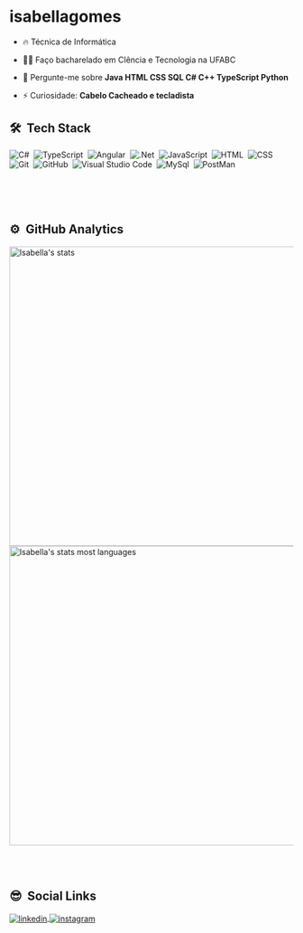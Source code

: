 # isabellagomes

- 🔥 Técnica de Informática

- 👨‍💻 Faço bacharelado em CIência e Tecnologia na UFABC

- 💬 Pergunte-me sobre **Java HTML CSS SQL C# C++ TypeScript Python**

- ⚡ Curiosidade: **Cabelo Cacheado e tecladista**


## 🛠 &nbsp;Tech Stack

![C#](https://img.shields.io/badge/-CSharp-05122A?style=flat&logo=csharp)&nbsp;
![TypeScript](https://img.shields.io/badge/-TypeScript-05122A?style=flat&logo=typescript)&nbsp;
![Angular](https://img.shields.io/badge/-Angular-05122A?style=flat&logo=angular)&nbsp;
![.Net](https://img.shields.io/badge/-.Net-05122A?style=flat&logo=dotnet)&nbsp;
![JavaScript](https://img.shields.io/badge/-JavaScript-05122A?style=flat&logo=javascript)&nbsp;
![HTML](https://img.shields.io/badge/-HTML-05122A?style=flat&logo=HTML5)&nbsp;
![CSS](https://img.shields.io/badge/-CSS-05122A?style=flat&logo=CSS3&logoColor=1572B6)&nbsp;
![Git](https://img.shields.io/badge/-Git-05122A?style=flat&logo=git)&nbsp;
![GitHub](https://img.shields.io/badge/-GitHub-05122A?style=flat&logo=github)&nbsp;
![Visual Studio Code](https://img.shields.io/badge/-Visual%20Studio%20Code-05122A?style=flat&logo=visual-studio-code&logoColor=007ACC)&nbsp;
![MySql](https://img.shields.io/badge/-MySql-05122A?style=flat&logo=mysql)&nbsp;
![PostMan](https://img.shields.io/badge/-PostMan-05122A?style=flat&logo=postman)&nbsp;

<br><br><br>

## ⚙️ &nbsp;GitHub Analytics

<p align="left">
<img width="530em" src="https://github-readme-stats.vercel.app/api?username=isabellagomesv&show_icons=true&theme=vision-friendly-dark" alt="Isabella's stats"/>
<img width="530em" src="https://github-readme-stats.vercel.app/api/top-langs/?username=isabellagomesv&layout=compact&theme=vision-friendly-dark" alt="Isabella's stats most languages"/>
</p>

<br><br>

## 😎 &nbsp;Social Links

<a href="https://www.linkedin.com/in/isabella-gomes-cardoso/" target="_blank">
  <img align="center" src="https://img.shields.io/badge/-IsabellaGomes-05122A?style=flat&logo=linkedin" alt="linkedin"/>
</a>
<a href="https://www.instagram.com/isa.gmc" target="_blank">
 <img align="center" src="https://img.shields.io/badge/-IsabellaGomes-05122A?style=flat&logo=instagram" alt="instagram"/>
</a>
</p>

<!--
**isabellagomesv/isabellagomesv** é um ✨ _repositório especial_ ✨ porque seu `README.md` (este arquivo) aparece no seu perfil do GitHub.
Aqui estão algumas ideias para você começar:
- 🔭 Estou trabalhando atualmente em ...
